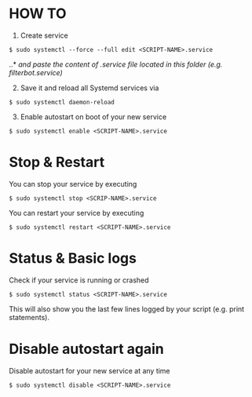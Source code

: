 # HOW TO

1. Create service
```
$ sudo systemctl --force --full edit <SCRIPT-NAME>.service
```
..* *and paste the content of .service file located in this folder (e.g. filterbot.service)*


2. Save it and reload all Systemd services via
```
$ sudo systemctl daemon-reload
```

3. Enable autostart on boot of your new service
```
$ sudo systemctl enable <SCRIPT-NAME>.service
```

# Stop & Restart

You can stop your service by executing
```
$ sudo systemctl stop <SCRIP-NAME>.service
```

You can restart your service by executing
```
$ sudo systemctl restart <SCRIPT-NAME>.service
```

# Status & Basic logs

Check if your service is running or crashed
```
$ sudo systemctl status <SCRIPT-NAME>.service
```
This will also show you the last few lines logged by your script (e.g. print statements).

# Disable autostart again

Disable autostart for your new service at any time
```
$ sudo systemctl disable <SCRIPT-NAME>.service
```
